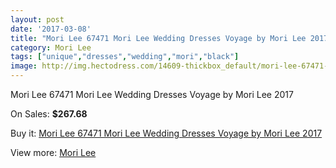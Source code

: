 ```yaml
---
layout: post
date: '2017-03-08'
title: "Mori Lee 67471 Mori Lee Wedding Dresses Voyage by Mori Lee 2017"
category: Mori Lee
tags: ["unique","dresses","wedding","mori","black"]
image: http://img.hectodress.com/14609-thickbox_default/mori-lee-67471-mori-lee-wedding-dresses-voyage-by-mori-lee-2013.jpg
---
```

Mori Lee 67471 Mori Lee Wedding Dresses Voyage by Mori Lee 2017

On Sales: **$267.68**
<a href="https://www.hectodress.com/mori-lee/7028-mori-lee-67471-mori-lee-wedding-dresses-voyage-by-mori-lee-2013.html"><amp-img layout="responsive" width="600" height="600" src="//img.hectodress.com/14609-thickbox_default/mori-lee-67471-mori-lee-wedding-dresses-voyage-by-mori-lee-2013.jpg" alt="Mori Lee 67471 Mori Lee Wedding Dresses Voyage by Mori Lee 2017 0" /></a>
<a href="https://www.hectodress.com/mori-lee/7028-mori-lee-67471-mori-lee-wedding-dresses-voyage-by-mori-lee-2013.html"><amp-img layout="responsive" width="600" height="600" src="//img.hectodress.com/14610-thickbox_default/mori-lee-67471-mori-lee-wedding-dresses-voyage-by-mori-lee-2013.jpg" alt="Mori Lee 67471 Mori Lee Wedding Dresses Voyage by Mori Lee 2017 1" /></a>

Buy it: [Mori Lee 67471 Mori Lee Wedding Dresses Voyage by Mori Lee 2017](https://www.hectodress.com/mori-lee/7028-mori-lee-67471-mori-lee-wedding-dresses-voyage-by-mori-lee-2013.html "Mori Lee 67471 Mori Lee Wedding Dresses Voyage by Mori Lee 2017")

View more: [Mori Lee](https://www.hectodress.com/120-mori-lee "Mori Lee")